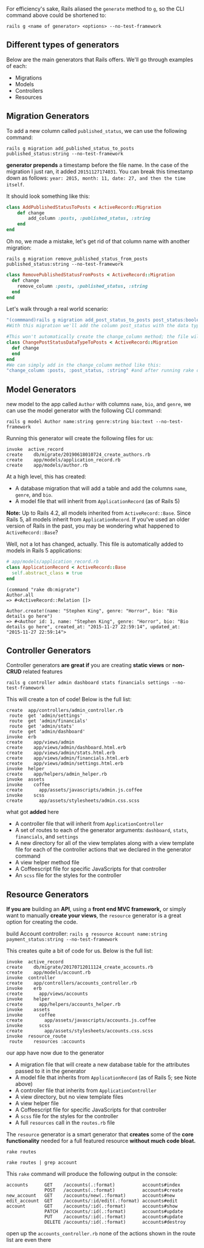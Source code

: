  For efficiency's sake, Rails aliased the `generate` method to `g`, so the CLI command above could be shortened to:

```
rails g <name of generator> <options> --no-test-framework
```

## Different types of generators

Below are the main generators that Rails offers. We'll go through examples of each:

- Migrations
- Models
- Controllers
- Resources

## Migration Generators

To add a new column called `published_status`, we can use the following command:

```
rails g migration add_published_status_to_posts published_status:string --no-test-framework
```

**generator prepends** a timestamp before the file name. In the case of the migration I just ran, it added `20151127174031`. You can break this timestamp down as follows: `year: 2015, month: 11, date: 27, and then the time itself`.

It should look something like this:

```ruby
class AddPublishedStatusToPosts < ActiveRecord::Migration  
    def change    
        add_column :posts, :published_status, :string  
    end
end
```

Oh no, we made a mistake, let's get rid of that column name with another migration:

```
rails g migration remove_published_status_from_posts published_status:string --no-test-framework
```

```ruby
class RemovePublishedStatusFromPosts < ActiveRecord::Migration
  def change
    remove_column :posts, :published_status, :string
  end
end
```

Let's walk through a real world scenario:

```ruby
"(commmand)rails g migration add_post_status_to_posts post_status:boolean --no-test-framework"
#With this migration we'll add the column post_status with the data type of boolean

#This won't automatically create the change_column method; the file will look something like this:
class ChangePostStatusDataTypeToPosts < ActiveRecord::Migration
  def change
  end
end
#We can simply add in the change_column method like this: 
"change_column :posts, :post_status, :string" #and after running rake db:migrate our schema will be updated.
```

## Model Generators

new model to the app called `Author` with columns `name`, `bio`, and `genre`, we can use the model generator with the following CLI command:

`rails g model Author name:string genre:string bio:text --no-test-framework`

Running this generator will create the following files for us:

```
invoke  active_record
create    db/migrate/20190618010724_create_authors.rb
create    app/models/application_record.rb
create    app/models/author.rb
```

At a high level, this has created:

- A database migration that will add a table and add the columns `name`, `genre`, and `bio`.
- A model file that will inherit from `ApplicationRecord` (as of Rails 5)

**Note:** Up to Rails 4.2, all models inherited from `ActiveRecord::Base`. Since Rails 5, all models inherit from `ApplicationRecord`. If you've used an older version of Rails in the past, you may be wondering what happened to `ActiveRecord::Base`? 

Well, not a lot has changed, actually. This file is automatically added to models in Rails 5 applications:

```ruby
# app/models/application_record.rb
class ApplicationRecord < ActiveRecord::Base
  self.abstract_class = true
end
```

```
(command "rake db:migrate")
Author.all
=> #<ActiveRecord::Relation []>
 
Author.create!(name: "Stephen King", genre: "Horror", bio: "Bio details go here")
=> #<Author id: 1, name: "Stephen King", genre: "Horror", bio: "Bio details go here", created_at: "2015-11-27 22:59:14", updated_at: "2015-11-27 22:59:14">
```

## Controller Generators

Controller generators **are great if** you are creating **static views** or **non-CRUD** related features 

`rails g controller admin dashboard stats financials settings --no-test-framework`

This will create a ton of code! Below is the full list:

```
create  app/controllers/admin_controller.rb
 route  get 'admin/settings'
 route  get 'admin/financials'
 route  get 'admin/stats'
 route  get 'admin/dashboard'
invoke  erb
create    app/views/admin
create    app/views/admin/dashboard.html.erb
create    app/views/admin/stats.html.erb
create    app/views/admin/financials.html.erb
create    app/views/admin/settings.html.erb
invoke  helper
create    app/helpers/admin_helper.rb
invoke  assets
invoke    coffee
create      app/assets/javascripts/admin.js.coffee
invoke    scss
create      app/assets/stylesheets/admin.css.scss
```

what got **added** here

- A controller file that will inherit from `ApplicationController`
- A set of routes to each of the generator arguments: `dashboard`, `stats`, `financials`, and `settings`
- A new directory for all of the view templates along with a view template file for each of the controller actions that we declared in the generator command
- A view helper method file
- A Coffeescript file for specific JavaScripts for that controller
- An `scss` file for the styles for the controller

## Resource Generators

**If you are** building an **API**, using a **front end MVC framework,** or simply want to manually **create your views**, the `resource` generator is a great option for creating the code. 

build Account controller: `rails g resource Account name:string payment_status:string --no-test-framework`

This creates quite a bit of code for us. Below is the full list:

```
invoke  active_record
create    db/migrate/20170712011124_create_accounts.rb
create    app/models/account.rb
invoke  controller
create    app/controllers/accounts_controller.rb
invoke    erb
create      app/views/accounts
invoke    helper
create      app/helpers/accounts_helper.rb
invoke    assets
invoke      coffee
create        app/assets/javascripts/accounts.js.coffee
invoke      scss
create        app/assets/stylesheets/accounts.css.scss
invoke  resource_route
 route    resources :accounts
```

our app have now due to the generator

- A migration file that will create a new database table for the attributes passed to it in the generator
- A model file that inherits from `ApplicationRecord` (as of Rails 5; see Note above)
- A controller file that inherits from `ApplicationController`
- A view directory, but no view template files
- A view helper file
- A Coffeescript file for specific JavaScripts for that controller
- A `scss` file for the styles for the controller
- A full `resources` call in the `routes.rb` file

The `resource` generator is a smart generator that **creates** some of the **core functionality** needed for a full featured resource **without much code bloat.**

`rake routes`

`rake routes | grep account`

This `rake` command will produce the following output in the console:

```
accounts      GET    /accounts(.:format)          accounts#index
              POST   /accounts(.:format)          accounts#create
new_account   GET    /accounts/new(.:format)      accounts#new
edit_account  GET    /accounts/:id/edit(.:format) accounts#edit
account       GET    /accounts/:id(.:format)      accounts#show
              PATCH  /accounts/:id(.:format)      accounts#update
              PUT    /accounts/:id(.:format)      accounts#update
              DELETE /accounts/:id(.:format)      accounts#destroy
```

open up the `accounts_controller.rb` none of the actions shown in the route list are even there